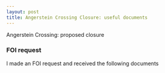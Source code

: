 ```yaml
---
layout: post
title: Angerstein Crossing Closure: useful documents
---
```


Angerstein Crossing: proposed closure

### FOI request

I made an FOI request and received the following documents
